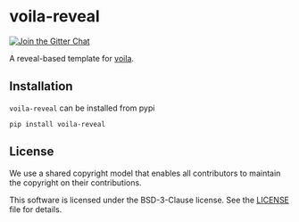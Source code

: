 # voila-reveal

[![Join the Gitter Chat](https://badges.gitter.im/Join%20Chat.svg)](https://gitter.im/QuantStack/Lobby?utm_source=badge&utm_medium=badge&utm_campaign=pr-badge&utm_content=badge)

A reveal-based template for [voila](https://github.com/QuantStack/voila/).

## Installation

`voila-reveal` can be installed from pypi

```
pip install voila-reveal
```

## License

We use a shared copyright model that enables all contributors to maintain the
copyright on their contributions.

This software is licensed under the BSD-3-Clause license. See the
[LICENSE](LICENSE) file for details.

